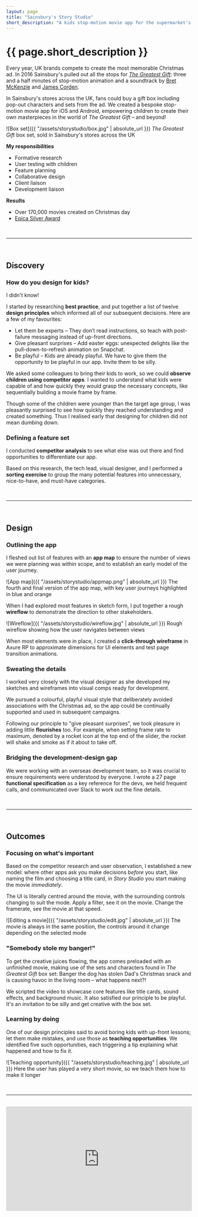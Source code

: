 ```yaml
---
layout: page
title: "Sainsbury's Story Studio"
short_description: "A kids stop-motion movie app for the supermarket's 2016 Christmas campaign"
---
```


# {{ page.short_description }}

Every year, UK brands compete to create the most memorable Christmas ad. In 2016 Sainsbury's pulled out all the stops for [*The Greatest Gift*](https://www.youtube.com/watch?v=bq5SGSCZe4E): three and a half minutes of stop-motion animation and a soundtrack by [Bret McKenzie](https://en.wikipedia.org/wiki/Bret_McKenzie) and [James Corden](https://en.wikipedia.org/wiki/James_Corden).

In Sainsbury's stores across the UK, fans could buy a gift box including  pop-out characters and sets from the ad. We created a bespoke stop-motion movie app for iOS and Android, empowering children to create their own masterpieces in the world of *The Greatest Gift* – and beyond!

![Box set]({{ "/assets/storystudio/box.jpg" | absolute_url }})
<span class="post-meta">*The Greatest Gift* box set, sold in Sainsbury's stores across the UK</span>

**My responsibilities**
- Formative research
- User testing with children
- Feature planning
- Collaborative design
- Client liaison
- Development liaison

**Results**
- Over 170,000 movies created on Christmas day
- [Epica Silver Award](http://winners.epica-awards.com/2017/winner/68-01579-DIG/analogfolk/story-studio)

<br/>

----

<br/>

## Discovery

### How do you design for kids?

I didn't know!

I started by researching **best practice**, and put together a list of twelve **design principles** which informed all of our subsequent decisions. Here are a few of my favourites:

- Let them be experts – They don’t read instructions, so teach with post-failure messaging instead of up-front directions.
- Give pleasant surprises – Add easter eggs: unexpected delights like the pull-down-to-refresh animation on Snapchat.
- Be playful – Kids are already playful. We have to give them the opportunity to be playful in our app. Invite them to be silly.

We asked some colleagues to bring their kids to work, so we could **observe children using competitor apps**. I wanted to understand what kids were capable of and how quickly they would grasp the necessary concepts, like sequentially building a movie frame by frame.

Though some of the children were younger than the target age group, I was pleasantly surprised to see how quickly they reached understanding and created something. Thus I realised early that designing for children did not mean dumbing down.

### Defining a feature set

I conducted **competitor analysis** to see what else was out there and find opportunities to differentiate our app.

Based on this research, the tech lead, visual designer, and I performed a **sorting exercise** to group the many potential features into unnecessary, nice-to-have, and must-have categories.

<br/>

----

<br/>

## Design


### Outlining the app

I fleshed out list of features with an **app map** to ensure the number of views we were planning was within scope, and to establish an early model of the user journey.

![App map]({{ "/assets/storystudio/appmap.png" | absolute_url }})
<span class="post-meta">The fourth and final version of the app map, with key user journeys highlighted in blue and orange</span>

When I had explored most features in sketch form, I put together a rough **wireflow** to demonstrate the direction to other stakeholders.

![Wireflow]({{ "/assets/storystudio/wireflow.jpg" | absolute_url }})
<span class="post-meta">Rough wireflow showing how the user navigates between views</span>

When most elements were in place, I created a **click-through wireframe** in Axure RP to approximate dimensions for UI elements and test page transition animations.

### Sweating the details

I worked very closely with the visual designer as she developed my sketches and wireframes into visual comps ready for development.

We pursued a colourful, playful visual style that deliberately avoided associations with the Christmas ad, so the app could be continually supported and used in subsequent campaigns.

Following our principle to "give pleasant surprises", we took pleasure in adding little **flourishes** too. For example, when setting frame rate to maximum, denoted by a rocket icon at the top end of the slider, the rocket will shake and smoke as if it about to take off.

### Bridging the development-design gap

We were working with an overseas development team, so it was crucial to ensure requirements were understood by everyone. I wrote a 27 page **functional specification** as a key reference for the devs, we held frequent calls, and communicated over Slack to work out the fine details.

<br/>

-----

<br/>

## Outcomes

### Focusing on what's important

Based on the competitor research and user observation, I established a new model: where other apps ask you make decisions *before* you start, like naming the film and choosing a title card, in *Story Studio* you start making the movie *immediately*.

The UI is literally centred around the movie, with the surrounding controls changing to suit the mode. Apply a filter, see it on the movie. Change the framerate, see the movie at that speed.

![Editing a movie]({{ "/assets/storystudio/edit.jpg" | absolute_url }})
<span class="post-meta">The movie is always in the same position, the controls around it change depending on the selected mode</span>

### "Somebody stole my banger!"

To get the creative juices flowing, the app comes preloaded with an unfinished movie, making use of the sets and characters found in *The Greatest Gift* box set: Banger the dog has stolen Dad's Christmas snack and is causing havoc in the living room – what happens next?!

We scripted the video to showcase core features like title cards, sound effects, and background music. It also satisfied our principle to be playful. It's an invitation to be silly and get creative with the box set.

### Learning by doing

One of our design principles said to avoid boring kids with up-front lessons; let them make mistakes, and use those as **teaching opportunities**. We identified five such opportunities, each triggering a tip explaining what happened and how to fix it.

![Teaching opportunity]({{ "/assets/storystudio/teaching.jpg" | absolute_url }})
<span class="post-meta">Here the user has played a very short movie, so we teach them how to make it longer</span>

<br/>

-----

<br/>

<style>.embed-container { position: relative; padding-bottom: 56.25%; height: 0; overflow: hidden; max-width: 100%; } .embed-container iframe, .embed-container object, .embed-container embed { position: absolute; top: 0; left: 0; width: 100%; height: 100%; }</style><div class='embed-container'><iframe src='https://player.vimeo.com/video/213709553' frameborder='0' webkitAllowFullScreen mozallowfullscreen allowFullScreen></iframe></div>


